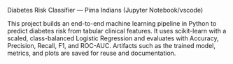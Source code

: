 Diabetes Risk Classifier — Pima Indians (Jupyter Notebook/vscode)

This project builds an end-to-end machine learning pipeline in Python to predict diabetes risk from tabular clinical features. It uses scikit-learn with a scaled, class-balanced Logistic Regression and evaluates with Accuracy, Precision, Recall, F1, and ROC-AUC. Artifacts such as the trained model, metrics, and plots are saved for reuse and documentation.
